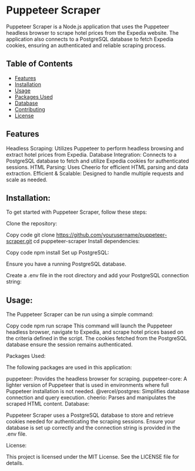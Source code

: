 # Puppeteer Scraper

Puppeteer Scraper is a Node.js application that uses the Puppeteer headless browser to scrape hotel prices from the Expedia website. The application also connects to a PostgreSQL database to fetch Expedia cookies, ensuring an authenticated and reliable scraping process.

## Table of Contents

- [Features](#features)
- [Installation](#installation)
- [Usage](#usage)
- [Packages Used](#packages-used)
- [Database](#database)
- [Contributing](#contributing)
- [License](#license)

## Features

Headless Scraping: Utilizes Puppeteer to perform headless browsing and extract hotel prices from Expedia.
Database Integration: Connects to a PostgreSQL database to fetch and utilize Expedia cookies for authenticated sessions.
HTML Parsing: Uses Cheerio for efficient HTML parsing and data extraction.
Efficient & Scalable: Designed to handle multiple requests and scale as needed.

## Installation:

To get started with Puppeteer Scraper, follow these steps:

Clone the repository:

Copy code
git clone https://github.com/yourusername/puppeteer-scraper.git
cd puppeteer-scraper
Install dependencies:

Copy code
npm install
Set up PostgreSQL:

Ensure you have a running PostgreSQL database.

Create a .env file in the root directory and add your PostgreSQL connection string:


## Usage:

The Puppeteer Scraper can be run using a simple command:

Copy code
npm run scrape
This command will launch the Puppeteer headless browser, navigate to Expedia, and scrape hotel prices based on the criteria defined in the script. The cookies fetched from the PostgreSQL database ensure the session remains authenticated.

Packages Used:

The following packages are used in this application:

puppeteer: Provides the headless browser for scraping.
puppeteer-core: A lighter version of Puppeteer that is used in environments where full Puppeteer installation is not needed.
@vercel/postgres: Simplifies database connection and query execution.
cheerio: Parses and manipulates the scraped HTML content.
Database:

Puppeteer Scraper uses a PostgreSQL database to store and retrieve cookies needed for authenticating the scraping sessions. Ensure your database is set up correctly and the connection string is provided in the .env file.

License:

This project is licensed under the MIT License. See the LICENSE file for details.